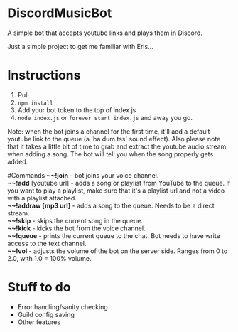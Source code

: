 # DiscordMusicBot
A simple bot that accepts youtube links and plays them in Discord.

Just a simple project to get me familiar with Eris...

# Instructions
1. Pull
2. `npm install`
3. Add your bot token to the top of index.js
4. `node index.js` or `forever start index.js` and away you go.

Note: when the bot joins a channel for the first time, it'll add a default youtube link to the queue (a 'ba dum tss' sound effect). 
Also please note that it takes a little bit of time to grab and extract the youtube audio stream when adding a song. The bot will tell you when the song properly gets added. 

#Commands
**~~!join** - bot joins your voice channel.  
**~~!add** [youtube url] - adds a song or playlist from YouTube to the queue. If you want to play a playlist, make sure that it's a playlist url and not a video with a playlist attached.  
**~~!addraw [mp3 url]** - adds a song to the queue. Needs to be a direct stream.  
**~~!skip** - skips the current song in the queue.  
**~~!kick** - kicks the bot from the voice channel.  
**~~!queue** - prints the current queue to the chat. Bot needs to have write access to the text channel.  
**~~!vol** - adjusts the volume of the bot on the server side. Ranges from 0 to 2.0, with 1.0 = 100% volume.  

# Stuff to do
- Error handling/sanity checking
- Guild config saving
- Other features
